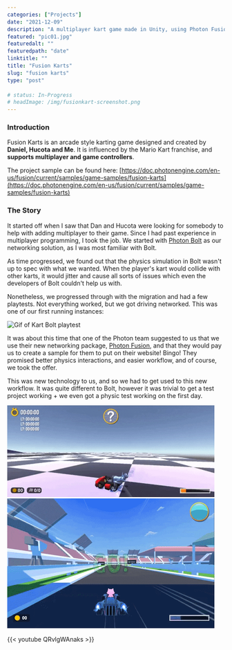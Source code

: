 ```yaml
---
categories: ["Projects"]
date: "2021-12-09"
description: "A multiplayer kart game made in Unity, using Photon Fusion networking package. My job was to write the netcode. "
featured: "pic01.jpg"
featuredalt: ""
featuredpath: "date"
linktitle: ""
title: "Fusion Karts"
slug: "fusion karts"
type: "post"

# status: In-Progress
# headImage: /img/fusionkart-screenshot.png
---
```



### Introduction
Fusion Karts is an arcade style karting game designed and created by **Daniel, Hucota and Me**. It is influenced by the Mario Kart franchise, and **supports multiplayer and game controllers**.

The project sample can be found here: [https://doc.photonengine.com/en-us/fusion/current/samples/game-samples/fusion-karts](https://doc.photonengine.com/en-us/fusion/current/samples/game-samples/fusion-karts)

### The Story
It started off when I saw that Dan and Hucota were looking for somebody to help with adding multiplayer to their game. Since I had past experience in multiplayer programming, I took the job. We started with [Photon Bolt](https://www.photonengine.com/bolt) as our networking solution, as I was most familiar with Bolt.

As time progressed, we found out that the physics simulation in Bolt wasn't up to spec with what we wanted. When the player's kart would collide with other karts, it would jitter and cause all sorts of issues which even the developers of Bolt couldn't help us with.

Nonetheless, we progressed through with the migration and had a few playtests. Not everything worked, but we got driving networked. This was one of our first running instances:

![Gif of Kart Bolt playtest](/img/fusion-kart/bolt-first-playtest.gif)

It was about this time that one of the Photon team suggested to us that we use their new networking package, [Photon Fusion](https://doc.photonengine.com/en-us/fusion/current/getting-started/fusion-intro), and that they would pay us to create a sample for them to put on their website! Bingo! They promised better physics interactions, and easier workflow, and of course, we took the offer.

This was new technology to us, and so we had to get used to this new workflow. It was quite different to Bolt, however it was trivial to get a test project working + we even got a physic test working on the first day.

![Gif of first Fusion Kart playtest](/img/fusion-kart/fusion-first-playtest.gif)
![Gif of second Fusion Kart playtest](/img/fusion-kart/fusion-coin-and-bananas.gif)

{{< youtube QRvlgWAnaks >}}
